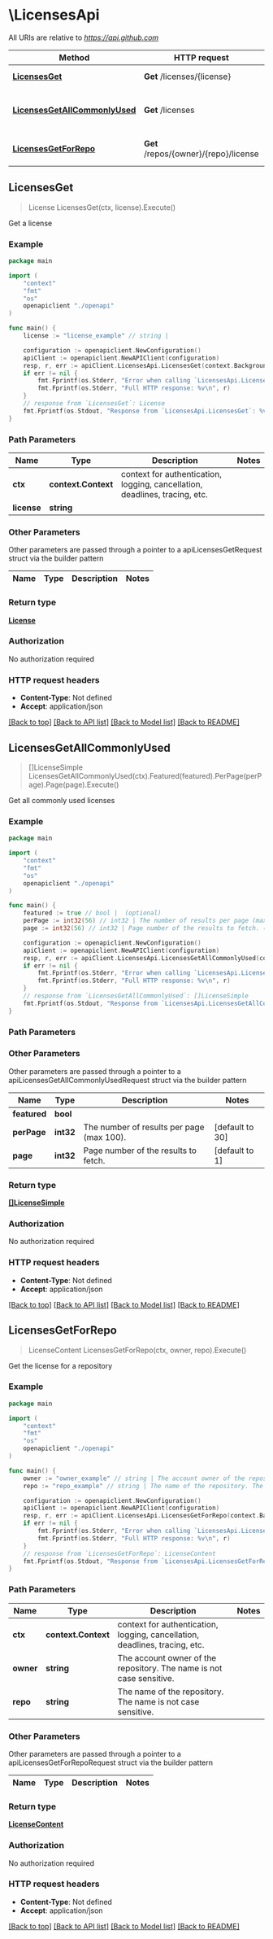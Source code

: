 # \LicensesApi

All URIs are relative to *https://api.github.com*

Method | HTTP request | Description
------------- | ------------- | -------------
[**LicensesGet**](LicensesApi.md#LicensesGet) | **Get** /licenses/{license} | Get a license
[**LicensesGetAllCommonlyUsed**](LicensesApi.md#LicensesGetAllCommonlyUsed) | **Get** /licenses | Get all commonly used licenses
[**LicensesGetForRepo**](LicensesApi.md#LicensesGetForRepo) | **Get** /repos/{owner}/{repo}/license | Get the license for a repository



## LicensesGet

> License LicensesGet(ctx, license).Execute()

Get a license



### Example

```go
package main

import (
    "context"
    "fmt"
    "os"
    openapiclient "./openapi"
)

func main() {
    license := "license_example" // string | 

    configuration := openapiclient.NewConfiguration()
    apiClient := openapiclient.NewAPIClient(configuration)
    resp, r, err := apiClient.LicensesApi.LicensesGet(context.Background(), license).Execute()
    if err != nil {
        fmt.Fprintf(os.Stderr, "Error when calling `LicensesApi.LicensesGet``: %v\n", err)
        fmt.Fprintf(os.Stderr, "Full HTTP response: %v\n", r)
    }
    // response from `LicensesGet`: License
    fmt.Fprintf(os.Stdout, "Response from `LicensesApi.LicensesGet`: %v\n", resp)
}
```

### Path Parameters


Name | Type | Description  | Notes
------------- | ------------- | ------------- | -------------
**ctx** | **context.Context** | context for authentication, logging, cancellation, deadlines, tracing, etc.
**license** | **string** |  | 

### Other Parameters

Other parameters are passed through a pointer to a apiLicensesGetRequest struct via the builder pattern


Name | Type | Description  | Notes
------------- | ------------- | ------------- | -------------


### Return type

[**License**](License.md)

### Authorization

No authorization required

### HTTP request headers

- **Content-Type**: Not defined
- **Accept**: application/json

[[Back to top]](#) [[Back to API list]](../README.md#documentation-for-api-endpoints)
[[Back to Model list]](../README.md#documentation-for-models)
[[Back to README]](../README.md)


## LicensesGetAllCommonlyUsed

> []LicenseSimple LicensesGetAllCommonlyUsed(ctx).Featured(featured).PerPage(perPage).Page(page).Execute()

Get all commonly used licenses



### Example

```go
package main

import (
    "context"
    "fmt"
    "os"
    openapiclient "./openapi"
)

func main() {
    featured := true // bool |  (optional)
    perPage := int32(56) // int32 | The number of results per page (max 100). (optional) (default to 30)
    page := int32(56) // int32 | Page number of the results to fetch. (optional) (default to 1)

    configuration := openapiclient.NewConfiguration()
    apiClient := openapiclient.NewAPIClient(configuration)
    resp, r, err := apiClient.LicensesApi.LicensesGetAllCommonlyUsed(context.Background()).Featured(featured).PerPage(perPage).Page(page).Execute()
    if err != nil {
        fmt.Fprintf(os.Stderr, "Error when calling `LicensesApi.LicensesGetAllCommonlyUsed``: %v\n", err)
        fmt.Fprintf(os.Stderr, "Full HTTP response: %v\n", r)
    }
    // response from `LicensesGetAllCommonlyUsed`: []LicenseSimple
    fmt.Fprintf(os.Stdout, "Response from `LicensesApi.LicensesGetAllCommonlyUsed`: %v\n", resp)
}
```

### Path Parameters



### Other Parameters

Other parameters are passed through a pointer to a apiLicensesGetAllCommonlyUsedRequest struct via the builder pattern


Name | Type | Description  | Notes
------------- | ------------- | ------------- | -------------
 **featured** | **bool** |  | 
 **perPage** | **int32** | The number of results per page (max 100). | [default to 30]
 **page** | **int32** | Page number of the results to fetch. | [default to 1]

### Return type

[**[]LicenseSimple**](LicenseSimple.md)

### Authorization

No authorization required

### HTTP request headers

- **Content-Type**: Not defined
- **Accept**: application/json

[[Back to top]](#) [[Back to API list]](../README.md#documentation-for-api-endpoints)
[[Back to Model list]](../README.md#documentation-for-models)
[[Back to README]](../README.md)


## LicensesGetForRepo

> LicenseContent LicensesGetForRepo(ctx, owner, repo).Execute()

Get the license for a repository



### Example

```go
package main

import (
    "context"
    "fmt"
    "os"
    openapiclient "./openapi"
)

func main() {
    owner := "owner_example" // string | The account owner of the repository. The name is not case sensitive.
    repo := "repo_example" // string | The name of the repository. The name is not case sensitive.

    configuration := openapiclient.NewConfiguration()
    apiClient := openapiclient.NewAPIClient(configuration)
    resp, r, err := apiClient.LicensesApi.LicensesGetForRepo(context.Background(), owner, repo).Execute()
    if err != nil {
        fmt.Fprintf(os.Stderr, "Error when calling `LicensesApi.LicensesGetForRepo``: %v\n", err)
        fmt.Fprintf(os.Stderr, "Full HTTP response: %v\n", r)
    }
    // response from `LicensesGetForRepo`: LicenseContent
    fmt.Fprintf(os.Stdout, "Response from `LicensesApi.LicensesGetForRepo`: %v\n", resp)
}
```

### Path Parameters


Name | Type | Description  | Notes
------------- | ------------- | ------------- | -------------
**ctx** | **context.Context** | context for authentication, logging, cancellation, deadlines, tracing, etc.
**owner** | **string** | The account owner of the repository. The name is not case sensitive. | 
**repo** | **string** | The name of the repository. The name is not case sensitive. | 

### Other Parameters

Other parameters are passed through a pointer to a apiLicensesGetForRepoRequest struct via the builder pattern


Name | Type | Description  | Notes
------------- | ------------- | ------------- | -------------



### Return type

[**LicenseContent**](LicenseContent.md)

### Authorization

No authorization required

### HTTP request headers

- **Content-Type**: Not defined
- **Accept**: application/json

[[Back to top]](#) [[Back to API list]](../README.md#documentation-for-api-endpoints)
[[Back to Model list]](../README.md#documentation-for-models)
[[Back to README]](../README.md)

